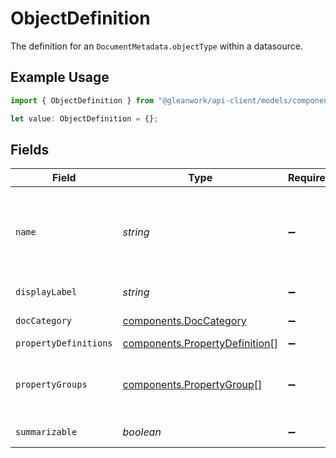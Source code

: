 # ObjectDefinition

The definition for an `DocumentMetadata.objectType` within a datasource.

## Example Usage

```typescript
import { ObjectDefinition } from "@gleanwork/api-client/models/components";

let value: ObjectDefinition = {};
```

## Fields

| Field                                                                                                                                                                           | Type                                                                                                                                                                            | Required                                                                                                                                                                        | Description                                                                                                                                                                     |
| ------------------------------------------------------------------------------------------------------------------------------------------------------------------------------- | ------------------------------------------------------------------------------------------------------------------------------------------------------------------------------- | ------------------------------------------------------------------------------------------------------------------------------------------------------------------------------- | ------------------------------------------------------------------------------------------------------------------------------------------------------------------------------- |
| `name`                                                                                                                                                                          | *string*                                                                                                                                                                        | :heavy_minus_sign:                                                                                                                                                              | Unique identifier for this `DocumentMetadata.objectType`. If omitted, this definition is used as a default for all unmatched `DocumentMetadata.objectType`s in this datasource. |
| `displayLabel`                                                                                                                                                                  | *string*                                                                                                                                                                        | :heavy_minus_sign:                                                                                                                                                              | The user-friendly name of the object for display.                                                                                                                               |
| `docCategory`                                                                                                                                                                   | [components.DocCategory](../../models/components/doccategory.md)                                                                                                                | :heavy_minus_sign:                                                                                                                                                              | The document category of this object type.                                                                                                                                      |
| `propertyDefinitions`                                                                                                                                                           | [components.PropertyDefinition](../../models/components/propertydefinition.md)[]                                                                                                | :heavy_minus_sign:                                                                                                                                                              | N/A                                                                                                                                                                             |
| `propertyGroups`                                                                                                                                                                | [components.PropertyGroup](../../models/components/propertygroup.md)[]                                                                                                          | :heavy_minus_sign:                                                                                                                                                              | A list of `PropertyGroup`s belonging to this object type, which will group properties to be displayed together in the UI.                                                       |
| `summarizable`                                                                                                                                                                  | *boolean*                                                                                                                                                                       | :heavy_minus_sign:                                                                                                                                                              | Whether or not the object is summarizable                                                                                                                                       |